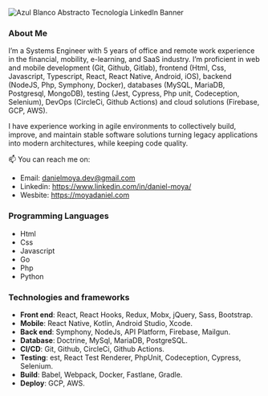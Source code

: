 ![Azul Blanco Abstracto Tecnología LinkedIn Banner](https://github.com/daniel-moya/daniel-moya/assets/20147650/b4b6d1e6-57c2-4d94-9ec0-39e752f119ab)




### About Me

I’m a Systems Engineer with 5 years of office and remote work experience in the financial, mobility, e-learning, and SaaS industry. I’m proficient in web and mobile development (Git, Github, Gitlab), frontend (Html, Css, Javascript, Typescript, React, React Native, Android, iOS), backend (NodeJS, Php, Symphony, Docker), databases (MySQL, MariaDB, Postgresql, MongoDB), testing (Jest, Cypress, Php unit, Codeception, Selenium), DevOps (CircleCi, Github Actions) and cloud solutions (Firebase, GCP, AWS).

I have experience working in agile environments to collectively build, improve, and maintain stable software solutions turning legacy applications into modern architectures, while keeping code quality.

📫 You can reach me on:
- Email: danielmoya.dev@gmail.com
- Linkedin: https://www.linkedin.com/in/daniel-moya/
- Wesbite: https://moyadaniel.com

### Programming Languages
* Html
* Css
* Javascript
* Go
* Php
* Python
  
### Technologies and frameworks
* **Front end**: React, React Hooks, Redux, Mobx, jQuery, Sass, Bootstrap.
* **Mobile**: React Native, Kotlin, Android Studio, Xcode.
* **Back end**: Symphony, NodeJs, API Platform, Firebase, Mailgun.
* **Database**: Doctrine, MySql, MariaDB, PostgreSQL.
* **CI/CD**: Git, Github, CircleCi, Github Actions.
* **Testing**: est, React Test Renderer, PhpUnit, Codeception, Cypress, Selenium.
* **Build**: Babel, Webpack, Docker, Fastlane, Gradle.
* **Deploy**: GCP, AWS.
